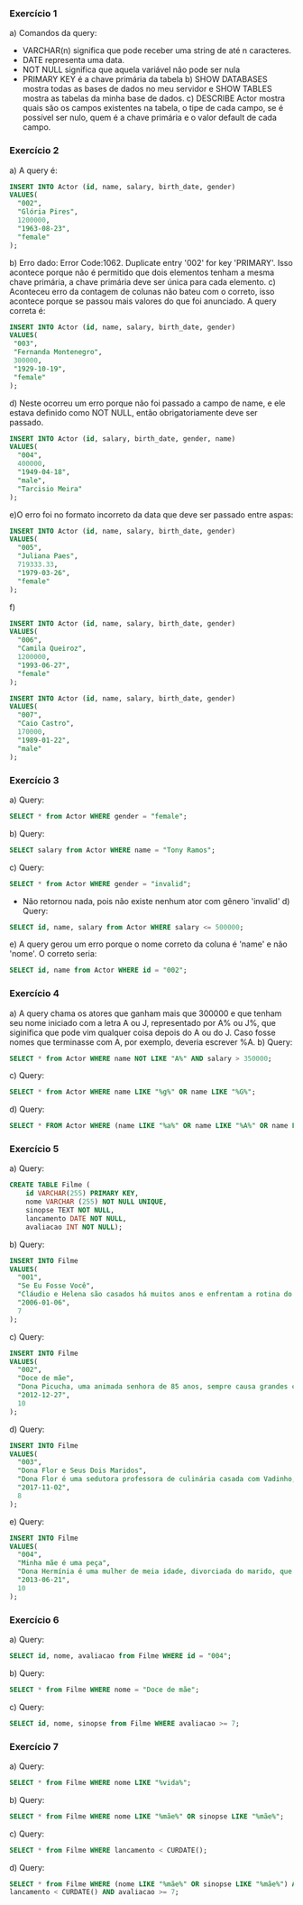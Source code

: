 ### Exercício 1
a) Comandos da query:
* VARCHAR(n) significa que pode receber uma string de até n caracteres.
* DATE representa uma data.
* NOT NULL significa que aquela variável não pode ser nula
* PRIMARY KEY é a chave primária da tabela
b) SHOW DATABASES mostra todas as bases de dados no meu servidor e SHOW TABLES mostra as tabelas da minha base de dados.
c) DESCRIBE Actor mostra quais são os campos existentes na tabela, o tipe de cada campo, se é possível ser nulo, quem é a chave primária e o valor default de cada campo.

### Exercício 2
a) A query é:
```sql
INSERT INTO Actor (id, name, salary, birth_date, gender)
VALUES(
  "002", 
  "Glória Pires",
  1200000,
  "1963-08-23", 
  "female"
);
```
b) Erro dado:
Error Code:1062. Duplicate entry '002' for key 'PRIMARY'. Isso acontece porque não é permitido que dois elementos tenham a mesma chave primária, a chave primária deve ser única para cada elemento.
c) Aconteceu erro da contagem de colunas não bateu com o correto, isso acontece porque se passou mais valores do que foi anunciado. A query correta é:
 ```sql
INSERT INTO Actor (id, name, salary, birth_date, gender)
VALUES(
  "003", 
  "Fernanda Montenegro",
  300000,
  "1929-10-19", 
  "female"
);
```
d) Neste ocorreu um erro porque não foi passado a campo de name, e ele estava definido como NOT NULL, então obrigatoriamente deve ser passado.
```sql
INSERT INTO Actor (id, salary, birth_date, gender, name)
VALUES(
  "004",
  400000,
  "1949-04-18", 
  "male",
  "Tarcisio Meira"
);
```
e)O erro foi no formato incorreto da data que deve ser passado entre aspas:
```sql
INSERT INTO Actor (id, name, salary, birth_date, gender)
VALUES(
  "005", 
  "Juliana Paes",
  719333.33,
  "1979-03-26", 
  "female"
);
```
f)
```sql
INSERT INTO Actor (id, name, salary, birth_date, gender)
VALUES(
  "006", 
  "Camila Queiroz",
  1200000,
  "1993-06-27", 
  "female"
);
```
```sql
INSERT INTO Actor (id, name, salary, birth_date, gender)
VALUES(
  "007", 
  "Caio Castro",
  170000,
  "1989-01-22", 
  "male"
);
```

### Exercício 3
a) Query:
```sql
SELECT * from Actor WHERE gender = "female";
```
b) Query:
```sql
SELECT salary from Actor WHERE name = "Tony Ramos";
```
c) Query:
```sql
SELECT * from Actor WHERE gender = "invalid";
```
* Não retornou nada, pois não existe nenhum ator com gênero 'invalid'
d) Query:
```sql
SELECT id, name, salary from Actor WHERE salary <= 500000;
```
e) A query gerou um erro porque o nome correto da coluna é 'name' e não 'nome'. O correto seria:
```sql
SELECT id, name from Actor WHERE id = "002";
```

### Exercício 4
a) A query chama os atores que ganham mais que 300000 e que tenham seu nome iniciado com a letra A ou J, representado por A% ou J%, que siginifica que pode vim qualquer coisa depois do A ou do J. Caso fosse nomes que terminasse com A, por exemplo, deveria escrever %A.
b) Query:
```sql
SELECT * from Actor WHERE name NOT LIKE "A%" AND salary > 350000;
```
c) Query:
```sql
SELECT * from Actor WHERE name LIKE "%g%" OR name LIKE "%G%";
```
d) Query:
```sql
SELECT * FROM Actor WHERE (name LIKE "%a%" OR name LIKE "%A%" OR name LIKE "%g%" OR name LIKE "%G%") AND salary BETWEEN 350000 AND 900000;
```
### Exercício 5
a) Query:
```sql
CREATE TABLE Filme (
	id VARCHAR(255) PRIMARY KEY,
    nome VARCHAR (255) NOT NULL UNIQUE,
    sinopse TEXT NOT NULL,
    lancamento DATE NOT NULL,
    avaliacao INT NOT NULL);
```
b) Query:
```sql
INSERT INTO Filme
VALUES(
  "001", 
  "Se Eu Fosse Você",
  "Cláudio e Helena são casados há muitos anos e enfrentam a rotina do casamento. Um dia eles são atingidos por um fenômeno inexplicável e trocam de corpos",
  "2006-01-06", 
  7
);
```
c) Query:
```sql
INSERT INTO Filme
VALUES(
  "002", 
  "Doce de mãe",
  "Dona Picucha, uma animada senhora de 85 anos, sempre causa grandes confusões. A vida dela e dos seus quatro filhos sofre uma reviravolta depois que Zaida, empregada e amiga de Dona Picucha, anuncia que vai se casar e não poderá mais morar com ela",
  "2012-12-27", 
  10
);
```
d) Query:
```sql
INSERT INTO Filme
VALUES(
  "003", 
  "Dona Flor e Seus Dois Maridos",
  "Dona Flor é uma sedutora professora de culinária casada com Vadinho, que só quer saber de farras e jogatina nas boates. A vida de abusos acaba por acarretar sua morte precoce.",
  "2017-11-02", 
  8
);
```
e) Query:
```sql
INSERT INTO Filme
VALUES(
  "004", 
  "Minha mãe é uma peça",
  "Dona Hermínia é uma mulher de meia idade, divorciada do marido, que a trocou por uma mais jovem. Hiperativa, ela não largo o pé de seus filhos Marcelina e Juliano, que estão bem grandinhos.",
  "2013-06-21", 
  10
);
```

### Exercício 6
a) Query:
```sql
SELECT id, nome, avaliacao from Filme WHERE id = "004";
```
b) Query:
```sql
SELECT * from Filme WHERE nome = "Doce de mãe";
```
c) Query:
```sql
SELECT id, nome, sinopse from Filme WHERE avaliacao >= 7;
```

### Exercício 7
a) Query:
```sql
SELECT * from Filme WHERE nome LIKE "%vida%";
```
b) Query:
```sql
SELECT * from Filme WHERE nome LIKE "%mãe%" OR sinopse LIKE "%mãe%";
```
c) Query:
```sql
SELECT * from Filme WHERE lancamento < CURDATE();
```
d) Query:
```sql
SELECT * from Filme WHERE (nome LIKE "%mãe%" OR sinopse LIKE "%mãe%") AND
lancamento < CURDATE() AND avaliacao >= 7;
```